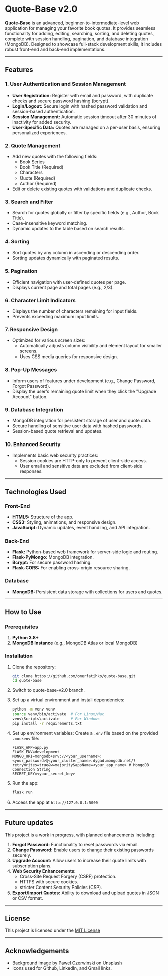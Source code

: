 # Quote-Base v2.0

**Quote-Base** is an advanced, beginner-to-intermediate-level web application for managing your favorite book quotes. It provides seamless functionality for adding, editing, searching, sorting, and deleting quotes, complete with session handling, pagination, and database integration (MongoDB). Designed to showcase full-stack development skills, it includes robust front-end and back-end implementations.

---

## Features

### 1. **User Authentication and Session Management**

- **User Registration:** Register with email and password, with duplicate checks and secure password hashing (bcrypt).
- **Login/Logout:** Secure login with hashed password validation and session-based authentication.
- **Session Management:** Automatic session timeout after 30 minutes of inactivity for added security.
- **User-Specific Data:** Quotes are managed on a per-user basis, ensuring personalized experiences.

### 2. **Quote Management**

- Add new quotes with the following fields:
  - Book Series
  - Book Title (Required)
  - Characters
  - Quote (Required)
  - Author (Required)
- Edit or delete existing quotes with validations and duplicate checks.

### 3. **Search and Filter**

- Search for quotes globally or filter by specific fields (e.g., Author, Book Title).
- Case-insensitive keyword matching.
- Dynamic updates to the table based on search results.

### 4. **Sorting**

- Sort quotes by any column in ascending or descending order.
- Sorting updates dynamically with paginated results.

### 5. **Pagination**

- Efficient navigation with user-defined quotes per page.
- Displays current page and total pages (e.g., 2/3).

### 6. **Character Limit Indicators**

- Displays the number of characters remaining for input fields.
- Prevents exceeding maximum input limits.

### 7. **Responsive Design**

- Optimized for various screen sizes:
  - Automatically adjusts column visibility and element layout for smaller screens.
  - Uses CSS media queries for responsive design.

### 8. **Pop-Up Messages**

- Inform users of features under development (e.g., Change Password, Forgot Password).
- Display the user's remaining quote limit when they click the "Upgrade Account" button.

### 9. **Database Integration**

- MongoDB integration for persistent storage of user and quote data.
- Secure handling of sensitive user data with hashed passwords.
- Session-based quote retrieval and updates.

### 10. **Enhanced Security**

- Implements basic web security practices:
  - Session cookies are HTTP-only to prevent client-side access.
  - User email and sensitive data are excluded from client-side responses.

---

## Technologies Used

### **Front-End**

- **HTML5:** Structure of the app.
- **CSS3:** Styling, animations, and responsive design.
- **JavaScript:** Dynamic updates, event handling, and API integration.

### **Back-End**

- **Flask:** Python-based web framework for server-side logic and routing.
- **Flask-PyMongo:** MongoDB integration.
- **Bcrypt:** For secure password hashing.
- **Flask-CORS:** For enabling cross-origin resource sharing.

### **Database**

- **MongoDB:** Persistent data storage with collections for users and quotes.

---

## How to Use

### **Prerequisites**

1. **Python 3.8+**
2. **MongoDB Instance** (e.g., MongoDB Atlas or local MongoDB)

### **Installation**

1. Clone the repository:

   ```bash
   git clone https://github.com/omerfatihko/quote-base.git
   cd quote-base
   ```

2. Switch to quote-base-v2.0 branch.

3. Set up a virtual environment and install dependencies:

   ```bash
   python -m venv venv
   source venv/bin/activate  # For Linux/Mac
   venv\Scripts\activate     # For Windows
   pip install -r requirements.txt
   ```

4. Set up environment variables: Create a `.env` file based on the provided `.mockenv` file:

   ```env
   FLASK_APP=app.py
   FLASK_ENV=development
   MONGO_URI=mongodb+srv://<your_username>:<your_password>@<your_cluster_name>.dygad.mongodb.net/?retryWrites=true&w=majority&appName=<your_app_name> # MongoDB Connection String
   SECRET_KEY=<your_secret_key>
   ```

5. Run the app:

   ```bash
   flask run
   ```

6. Access the app at `http://127.0.0.1:5000`

---

## Future updates

This project is a work in progress, with planned enhancements including:

1. **Forgot Password:** Functionality to reset passwords via email.
2. **Change Password:** Enable users to change their existing passwords securely.
3. **Upgrade Account:** Allow users to increase their quote limits with subscription plans.
4. **Web Security Enhancements:**
   - Cross-Site Request Forgery (CSRF) protection.
   - HTTPS with secure cookies.
   - stricter Content Security Policies (CSP).
5. **Export/Import Quotes:** Ability to download and upload quotes in JSON or CSV format.

---

## License

This project is licensed under the [MIT License](/LICENSE.txt)

---

## Acknowledgements

- Background image by [Pawel Czerwinski](https://unsplash.com/@pawel_czerwinski?utm_content=creditCopyText&utm_medium=referral&utm_source=unsplash) on [Unsplash](https://unsplash.com/photos/a-close-up-of-a-pattern-of-wavy-shapes-_x16XKBPBwE?utm_content=creditCopyText&utm_medium=referral&utm_source=unsplash)
- Icons used for Github, LinkedIn, and Gmail links.

